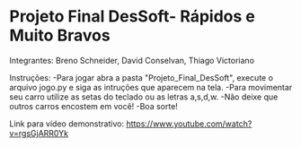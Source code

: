 # Projeto Final DesSoft- Rápidos e Muito Bravos
Integrantes:
Breno Schneider, David Conselvan, Thiago Victoriano

Instruções:
-Para jogar abra a pasta "Projeto_Final_DesSoft", execute o arquivo jogo.py e siga as intruções que aparecem na tela.
-Para movimentar seu carro utilize as setas do teclado ou as letras a,s,d,w.
-Não deixe que outros carros encostem em você!
-Boa sorte!

Link para vídeo demonstrativo:
https://www.youtube.com/watch?v=rgsGjARR0Yk
